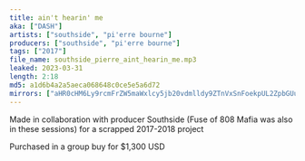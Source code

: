```yaml
---
title: ain't hearin' me
aka: ["DASH"]
artists: ["southside", "pi'erre bourne"]
producers: ["southside", "pi'erre bourne"]
tags: ["2017"]
file_name: southside_pierre_aint_hearin_me.mp3
leaked: 2023-03-31
length: 2:18
md5: a1d6b4a2a5aeca068648c0ce5e5a6d72
mirrors: ["aHR0cHM6Ly9rcmFrZW5maWxlcy5jb20vdmlldy9ZTnVxSnFoekpUL2ZpbGUuaHRtbA==", "aHR0cHM6Ly9kYnJlZS5vcmcvdi9mNDBlMzY="]
---
```

Made in collaboration with producer Southside (Fuse of 808 Mafia was also in these sessions) for a scrapped 2017-2018 project

Purchased in a group buy for $1,300 USD
